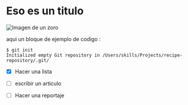# Eso es un titulo
![Imagen de un zoro](https://i.pinimg.com/originals/ed/ea/e5/edeae57a17912c98b7deb8bdd5d8027e.jpg)

aqui un bloque de ejemplo de codigo :

```
$ git init
Initialized empty Git repository in /Users/skills/Projects/recipe-repository/.git/
``` 

 - [x] Hacer una lista
 - [ ] escribir un articulo
 - [ ] Hacer una reportaje
 
